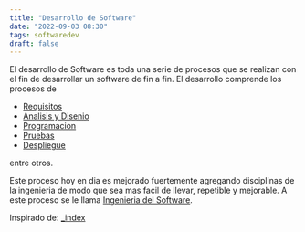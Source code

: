 ```yaml
---
title: "Desarrollo de Software"
date: "2022-09-03 08:30"
tags: softwaredev
draft: false
---
```

El desarrollo de Software es toda una serie de procesos que se realizan con el fin de desarrollar un software de fin a fin. El desarrollo comprende los procesos de
- [Requisitos](Requisitos.md)
- [Analisis y Disenio](notes/Analisis%20y%20Disenio.md)
- [Programacion](Programacion.md)
- [Pruebas](Pruebas.md)
- [Despliegue](Despliegue.md)

entre otros.

Este proceso hoy en dia es mejorado fuertemente agregando disciplinas de la ingenieria de modo que sea mas facil de llevar, repetible y mejorable. A este proceso se le llama [Ingenieria del Software](Ingenieria%20del%20Software.md).

Inspirado de: [_index](content/The%20essentials%20of%20modern%20software%20engineering%20Free%20the%20practices%20from%20the%20method%20prisons!/_index.md)